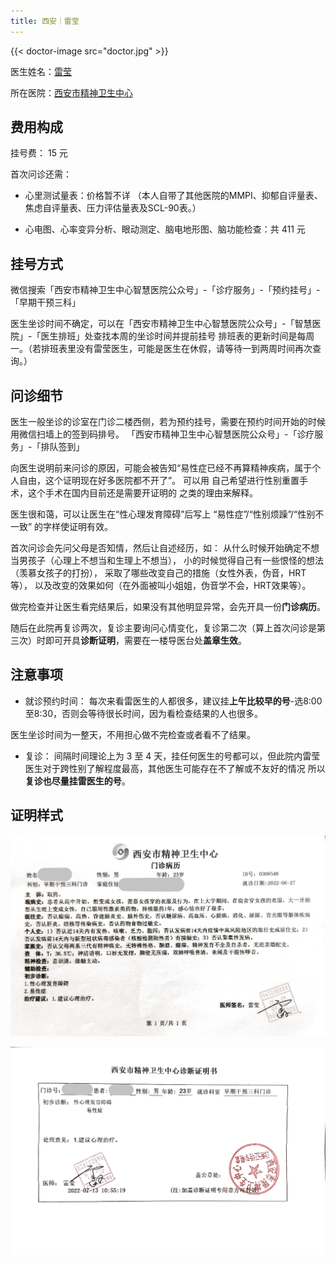 ```yaml
---
title: 西安｜雷莹
---
```


{{< doctor-image src="doctor.jpg" >}}

医生姓名：[雷莹](https://www.xajwzx.com/detail-1347.aspx)

所在医院：[西安市精神卫生中心](https://www.xajwzx.com/)

## 费用构成

挂号费： 15 元

首次问诊还需：

- 心里测试量表：价格暂不详
（本人自带了其他医院的MMPI、抑郁自评量表、焦虑自评量表、压力评估量表及SCL-90表。）

- 心电图、心率变异分析、眼动测定、脑电地形图、脑功能检查：共 411 元

## 挂号方式

微信搜索「西安市精神卫生中心智慧医院公众号」-「诊疗服务」-「预约挂号」-「早期干预三科」

医生坐诊时间不确定，可以在「西安市精神卫生中心智慧医院公众号」-「智慧医院」-「医生排班」处查找本周的坐诊时间并提前挂号
排班表的更新时间是每周一。（若排班表里没有雷莹医生，可能是医生在休假，请等待一到两周时间再次查询。）

## 问诊细节

医生一般坐诊的诊室在门诊二楼西侧，若为预约挂号，需要在预约时间开始的时候用微信扫墙上的签到码排号。
「西安市精神卫生中心智慧医院公众号」-「诊疗服务」-「排队签到」

向医生说明前来问诊的原因，可能会被告知“易性症已经不再算精神疾病，属于个人自由，这个证明现在好多医院都不开了”。
可以用 自己希望进行性别重置手术，这个手术在国内目前还是需要开证明的 之类的理由来解释。

医生很和蔼，可以让医生在“性心理发育障碍”后写上 “易性症”/“性别烦躁”/“性别不一致” 的字样使证明有效。

首次问诊会先问父母是否知情，然后让自述经历，如：
从什么时候开始确定不想当男孩子（心理上不想当和生理上不想当），
小的时候觉得自己有一些恨怪的想法（羡慕女孩子的打扮），
采取了哪些改变自己的措施（女性外表，伪音，HRT等），
以及改变的效果如何（在外面被叫小姐姐，伪音学不会，HRT效果等）。

做完检查并让医生看完结果后，如果没有其他明显异常，会先开具一份**门诊病历**。

随后在此院再复诊两次，复诊主要询问心情变化，复诊第二次（算上首次问诊是第三次）时即可开具**诊断证明**，需要在一楼导医台处**盖章生效**。

## 注意事项

- 就诊预约时间：
每次来看雷医生的人都很多，建议挂**上午比较早的号**-选8:00至8:30，否则会等待很长时间，因为看检查结果的人也很多。

医生坐诊时间为一整天，不用担心做不完检查或者看不了结果。

- 复诊：
间隔时间理论上为 3 至 4 天，挂任何医生的号都可以，但此院内雷莹医生对于跨性别了解程度最高，其他医生可能存在不了解或不友好的情况
所以**复诊也尽量挂雷医生的号**。

## 证明样式

![病历](record.jpg)

![证明](proof.jpg)
